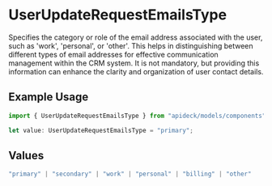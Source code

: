 # UserUpdateRequestEmailsType

Specifies the category or role of the email address associated with the user, such as 'work', 'personal', or 'other'. This helps in distinguishing between different types of email addresses for effective communication management within the CRM system. It is not mandatory, but providing this information can enhance the clarity and organization of user contact details.

## Example Usage

```typescript
import { UserUpdateRequestEmailsType } from "apideck/models/components";

let value: UserUpdateRequestEmailsType = "primary";
```

## Values

```typescript
"primary" | "secondary" | "work" | "personal" | "billing" | "other"
```